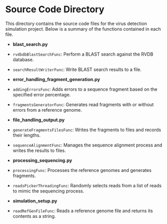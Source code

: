 # Source Code Directory

This directory contains the source code files for the virus detection simulation project. Below is a summary of the functions contained in each file.

- **blast_search.py**
- `rvdbdbBlastSearchFunc`: Perform a BLAST search against the RVDB database.
- `searchResultWriterFunc`: Write BLAST search results to a file.

- **error_handling_fragment_generation.py**
- `addingErrorsFunc`: Adds errors to a sequence fragment based on the specified error percentage.
- `fragmentsGeneratorFunc`: Generates read fragments with or without errors from a reference genome.

- **file_handling_output.py**
- `generateFragmentsFilesFunc`: Writes the fragments to files and records their lengths.
- `sequenceAlignmentFunc`: Manages the sequence alignment process and writes the results to files.

- **processing_sequencing.py**
- `processingFunc`: Processes the reference genomes and generates fragments.
- `readsPickerThreadingFunc`: Randomly selects reads from a list of reads to mimic the sequencing process.

- **simulation_setup.py**
- `readRefGenFileFunc`: Reads a reference genome file and returns its contents as a string.
